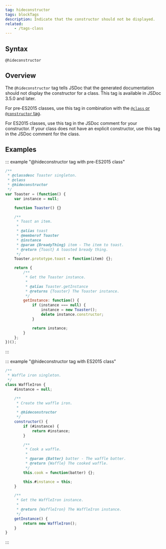 ```yaml
---
tag: hideconstructor
tags: blockTags
description: Indicate that the constructor should not be displayed.
related:
	- /tags-class
---
```


## Syntax

`@hideconstructor`


## Overview

The `@hideconstructor` tag tells JSDoc that the generated documentation should not display the
constructor for a class. This tag is available in JSDoc 3.5.0 and later.

For pre-ES2015 classes, use this tag in combination with the [`@class` or `@constructor`
tag][tags-class].

For ES2015 classes, use this tag in the JSDoc comment for your constructor. If your class does not
have an explicit constructor, use this tag in the JSDoc comment for the class.

[tags-class]: /tags-class


## Examples

::: example "@hideconstructor tag with pre-ES2015 class"

```js
/**
 * @classdesc Toaster singleton.
 * @class
 * @hideconstructor
 */
var Toaster = (function() {
    var instance = null;

    function Toaster() {}

    /**
     * Toast an item.
     *
     * @alias toast
     * @memberof Toaster
     * @instance
     * @param {BreadyThing} item - The item to toast.
     * @return {Toast} A toasted bready thing.
     */
    Toaster.prototype.toast = function(item) {};

    return {
        /**
         * Get the Toaster instance.
         *
         * @alias Toaster.getInstance
         * @returns {Toaster} The Toaster instance.
         */
        getInstance: function() {
            if (instance === null) {
                instance = new Toaster();
                delete instance.constructor;
            }

            return instance;
        }
    };
})();
```
:::

::: example "@hideconstructor tag with ES2015 class"

```js
/**
 * Waffle iron singleton.
 */
class WaffleIron {
    #instance = null;

    /**
     * Create the waffle iron.
     *
     * @hideconstructor
     */
    constructor() {
        if (#instance) {
            return #instance;
        }

        /**
         * Cook a waffle.
         *
         * @param {Batter} batter - The waffle batter.
         * @return {Waffle} The cooked waffle.
         */
        this.cook = function(batter) {};

        this.#instance = this;
    }

    /**
     * Get the WaffleIron instance.
     *
     * @return {WaffleIron} The WaffleIron instance.
     */
    getInstance() {
        return new WaffleIron();
    }
}
```
:::
